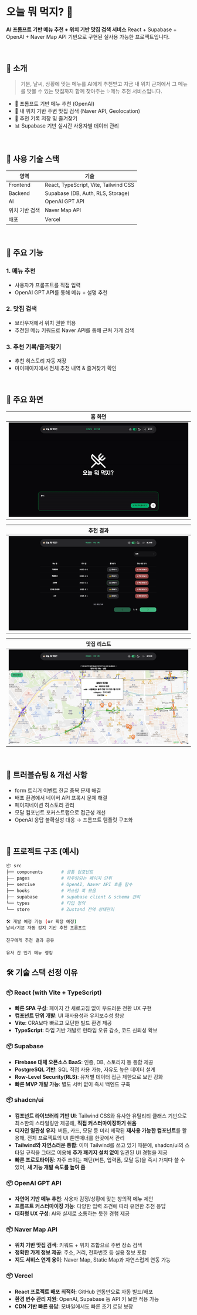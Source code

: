 # 오늘 뭐 먹지? 🍜

**AI 프롬프트 기반 메뉴 추천 + 위치 기반 맛집 검색 서비스**
React + Supabase + OpenAI + Naver Map API 기반으로 구현된 실사용 가능한 프로젝트입니다.

<br />

## 📌 소개

> 기분, 날씨, 상황에 맞는 메뉴를 AI에게 추천받고
> 지금 내 위치 근처에서 그 메뉴를 맛볼 수 있는 맛집까지 함께 찾아주는 ✨메뉴 추천 서비스입니다.

- 🤖 프롬프트 기반 메뉴 추천 (OpenAI)
- 📍 내 위치 기반 주변 맛집 검색 (Naver API, Geolocation)
- 🧾 추천 기록 저장 및 즐겨찾기
- 📊 Supabase 기반 실시간 사용자별 데이터 관리

<br />

## 🚀 사용 기술 스택

| 영역           | 기술                                  |
| -------------- | ------------------------------------- |
| Frontend       | React, TypeScript, Vite, Tailwind CSS |
| Backend        | Supabase (DB, Auth, RLS, Storage)     |
| AI             | OpenAI GPT API                        |
| 위치 기반 검색 | Naver Map API                         |
| 배포           | Vercel                                |

<br />

## 🎯 주요 기능

### 1. 메뉴 추천

- 사용자가 프롬프트를 직접 입력
- OpenAI GPT API를 통해 메뉴 + 설명 추천

### 2. 맛집 검색

- 브라우저에서 위치 권한 허용
- 추천된 메뉴 키워드로 Naver API를 통해 근처 가게 검색

### 3. 추천 기록/즐겨찾기

- 추천 히스토리 자동 저장
- 마이페이지에서 전체 추천 내역 & 즐겨찾기 확인

<br />

## 📸 주요 화면

<!-- | 홈 화면       | 추천 결과     | 맛집 리스트   |
| ------------- | ------------- | ------------- |
| _<img src='./src/assets/imgs/readme/home.gif' />_ | _<img src='./src/assets/imgs/readme/history.png' />_ | _<img src='./src/assets/imgs/readme/map.png' />_ | -->

|                     홈 화면                     |
| :---------------------------------------------: |
| <img src='./src/assets/imgs/readme/home.gif' /> |

|                     추천 결과                      |
| :------------------------------------------------: |
| <img src='./src/assets/imgs/readme/history.png' /> |

|                  맛집 리스트                   |
| :--------------------------------------------: |
| <img src='./src/assets/imgs/readme/map.png' /> |

<br />

## 🧪 트러블슈팅 & 개선 사항

- form 트리거 이벤트 한글 중복 문제 해결
- 배포 환경에서 네이버 API 프록시 문제 해결
- 페이지네이션 히스토리 관리
- 모달 컴포넌트 포커스트랩으로 접근성 개선
- OpenAI 응답 불확실성 대응 → 프롬프트 템플릿 구조화

<br />

## 📂 프로젝트 구조 (예시)

```bash
📦 src
├── components       # 공통 컴포넌트
├── pages            # 라우팅되는 페이지 단위
├── sercive          # OpenAI, Naver API 호출 함수
├── hooks            # 커스텀 훅 모음
├── supabase         # supabase client & schema 관리
└── types            # 타입 정의
└── store            # Zustand 전역 상태관리

🛠️ 개발 예정 기능 (or 확장 예정)
날씨/기분 자동 감지 기반 추천 프롬프트

친구에게 추천 결과 공유

유저 간 인기 메뉴 랭킹
```

## 🛠 기술 스택 선정 이유

### 📦 React (with Vite + TypeScript)

- **빠른 SPA 구성**: 페이지 간 새로고침 없이 부드러운 전환 UX 구현
- **컴포넌트 단위 개발**: UI 재사용성과 유지보수성 향상
- **Vite**: CRA보다 빠르고 모던한 빌드 환경 제공
- **TypeScript**: 타입 기반 개발로 런타임 오류 감소, 코드 신뢰성 확보

### 📦 Supabase

- **Firebase 대체 오픈소스 BaaS**: 인증, DB, 스토리지 등 통합 제공
- **PostgreSQL 기반**: SQL 직접 사용 가능, 자유도 높은 데이터 설계
- **Row-Level Security(RLS)**: 유저별 데이터 접근 제한으로 보안 강화
- **빠른 MVP 개발 가능**: 별도 서버 없이 즉시 백엔드 구축

### 📦 shadcn/ui

- **컴포넌트 라이브러리 기반 UI**: Tailwind CSS와 유사한 유틸리티 클래스 기반으로 최소한의 스타일링만 제공해, **직접 커스터마이징하기 쉬움**
- **디자인 일관성 유지**: 버튼, 카드, 모달 등 미리 제작된 **재사용 가능한 컴포넌트**를 활용해, 전체 프로젝트의 UI 톤앤매너를 한곳에서 관리
- **Tailwind와 자연스러운 통합**: 이미 Tailwind를 쓰고 있기 때문에, shadcn/ui의 스타일 규칙을 그대로 이용해 **추가 패키지 설치 없이** 일관된 UI 경험을 제공
- **빠른 프로토타이핑**: 자주 쓰이는 패턴(버튼, 입력폼, 모달 등)을 즉시 가져다 쓸 수 있어, **새 기능 개발 속도를 높여 줌**

### 📦 OpenAI GPT API

- **자연어 기반 메뉴 추천**: 사용자 감정/상황에 맞는 창의적 메뉴 제안
- **프롬프트 커스터마이징 가능**: 다양한 입력 조건에 따라 유연한 추천 응답
- **대화형 UX 구성**: AI와 실제로 소통하는 듯한 경험 제공

### 📦 Naver Map API

- **위치 기반 맛집 검색**: 키워드 + 위치 조합으로 주변 장소 검색
- **정확한 가게 정보 제공**: 주소, 거리, 전화번호 등 실용 정보 포함
- **지도 서비스 연계 용이**: Naver Map, Static Map과 자연스럽게 연동 가능

### 📦 Vercel

- **React 프로젝트 배포 최적화**: GitHub 연동만으로 자동 빌드/배포
- **환경 변수 관리 지원**: OpenAI, Supabase 등 API 키 보안 적용 가능
- **CDN 기반 빠른 응답**: 모바일에서도 빠른 초기 로딩 보장
